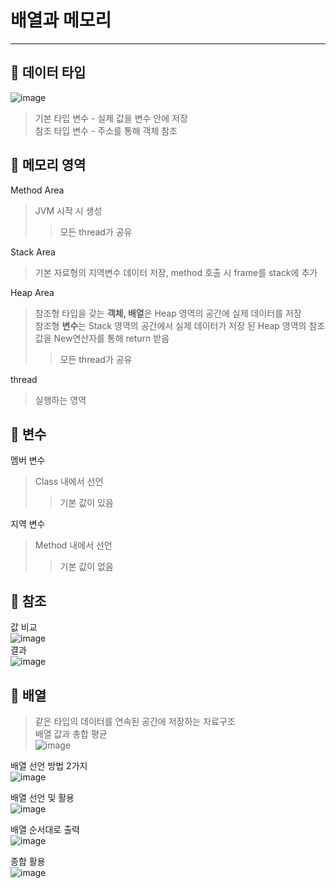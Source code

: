 배열과 메모리
==========================
---------------------------
## :wrench: 데이터 타입  
![image](https://user-images.githubusercontent.com/96763658/172347704-f8bf54b0-9414-4354-a457-fcec1bb99ff0.png)
> 기본 타입 변수 - 실제 값을 변수 안에 저장  
> 참조 타입 변수 - 주소를 통해 객체 참조

## :wrench: 메모리 영역  
Method Area   
> JVM 시작 시 생성
>> 모든 thread가 공유 

Stack Area  
> 기본 자료형의 지역변수 데이터 저장, method 호출 시 frame를 stack에 추가  

Heap Area  
> 참조형 타입을 갖는 **객체, 배열**은 Heap 영역의 공간에 실제 데이터를 저장  
> 참조형 **변수**는 Stack 영역의 공간에서 실제 데이터가 저장 된 Heap 영역의 참조 값을 New연산자를 통해 return 받음
>> 모든 thread가 공유

thread  
> 실행하는 영역  

## :wrench: 변수
멤버 변수  
> Class 내에서 선언  
>> 기본 값이 있음  

지역 변수  
> Method 내에서 선언  
>> 기본 값이 없음  

## :wrench: 참조
값 비교  
![image](https://user-images.githubusercontent.com/96763658/172354882-04eab7ca-2dc8-4971-8555-4a0c7d0bcca4.png)  
결과  
![image](https://user-images.githubusercontent.com/96763658/172354914-0b93b703-98e9-44e2-a870-491999c9f14c.png)  

## :wrench: 배열
> 같은 타입의 데이터를 연속된 공간에 저장하는 자료구조  
배열 값과 총합 평균  
![image](https://user-images.githubusercontent.com/96763658/172355448-22d4d918-afd9-4115-81e2-0175f55bcb50.png)  

배열 선언 방법 2가지  
![image](https://user-images.githubusercontent.com/96763658/172356781-6fca4494-c69c-4e69-8bf6-874b062216bf.png)  

배열 선언 및 활용  
![image](https://user-images.githubusercontent.com/96763658/172356293-05f28c3b-2213-437d-a13f-db7625cabf1e.png)  

배열 순서대로 출력  
![image](https://user-images.githubusercontent.com/96763658/172356962-0642063c-6548-4ca4-9d7d-422772bcccae.png)  

종합 활용  
![image](https://user-images.githubusercontent.com/96763658/172357020-7b6b6d4f-3522-4f25-a5ac-d35b05c18bd5.png)



